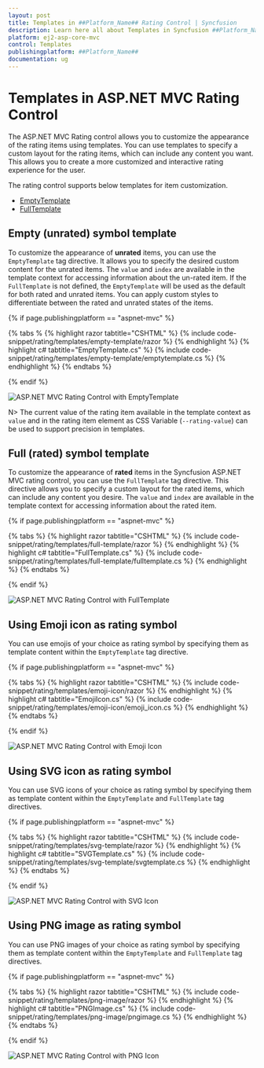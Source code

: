 ```yaml
---
layout: post
title: Templates in ##Platform_Name## Rating Control | Syncfusion
description: Learn here all about Templates in Syncfusion ##Platform_Name## Rating control of Syncfusion Essential JS 2 and more.
platform: ej2-asp-core-mvc
control: Templates
publishingplatform: ##Platform_Name##
documentation: ug
---
```


# Templates in ASP.NET MVC Rating Control

The ASP.NET MVC Rating control allows you to customize the appearance of the rating items using templates. You can use templates to specify a custom layout for the rating items, which can include any content you want. This allows you to create a more customized and interactive rating experience for the user.

The rating control supports below templates for item customization.

* [EmptyTemplate](https://help.syncfusion.com/cr/aspnetmvc-js2/Syncfusion.EJ2.Inputs.Rating.html#Syncfusion_EJ2_Inputs_Rating_EmptyTemplate)
* [FullTemplate](https://help.syncfusion.com/cr/aspnetmvc-js2/Syncfusion.EJ2.Inputs.Rating.html#Syncfusion_EJ2_Inputs_Rating_FullTemplate)

## Empty (unrated) symbol template

To customize the appearance of **unrated** items, you can use the `EmptyTemplate` tag directive. It allows you to specify the desired custom content for the unrated items.
The `value` and `index` are available in the template context for accessing information about the un-rated item.
If the `FullTemplate` is not defined, the `EmptyTemplate` will be used as the default for both rated and unrated items. You can apply custom styles to differentiate between the rated and unrated states of the items.

{% if page.publishingplatform == "aspnet-mvc" %}

{% tabs %
{% highlight razor tabtitle="CSHTML" %}
{% include code-snippet/rating/templates/empty-template/razor %}
{% endhighlight %}
{% highlight c# tabtitle="EmptyTemplate.cs" %}
{% include code-snippet/rating/templates/empty-template/emptytemplate.cs %}
{% endhighlight %}
{% endtabs %}

{% endif %}

![ASP.NET MVC Rating Control with EmptyTemplate](./images/rating-empty-template.png)

N> The current value of the rating item available in the template context as `value` and in the rating item element as CSS Variable (`--rating-value`) can be used to support precision in templates.

## Full (rated) symbol template

To customize the appearance of **rated** items in the Syncfusion ASP.NET MVC rating control, you can use the `FullTemplate` tag directive. This directive allows you to specify a custom layout for the rated items, which can include any content you desire.
The `value` and `index` are available in the template context for accessing information about the rated item.

{% if page.publishingplatform == "aspnet-mvc" %}

{% tabs %}
{% highlight razor tabtitle="CSHTML" %}
{% include code-snippet/rating/templates/full-template/razor %}
{% endhighlight %}
{% highlight c# tabtitle="FullTemplate.cs" %}
{% include code-snippet/rating/templates/full-template/fulltemplate.cs %}
{% endhighlight %}
{% endtabs %}

{% endif %}

![ASP.NET MVC Rating Control with FullTemplate](./images/rating-full-template.png)

## Using Emoji icon as rating symbol

You can use emojis of your choice as rating symbol by specifying them as template content within the `EmptyTemplate` tag directive.

{% if page.publishingplatform == "aspnet-mvc" %}

{% tabs %}
{% highlight razor tabtitle="CSHTML" %}
{% include code-snippet/rating/templates/emoji-icon/razor %}
{% endhighlight %}
{% highlight c# tabtitle="EmojiIcon.cs" %}
{% include code-snippet/rating/templates/emoji-icon/emoji_icon.cs %}
{% endhighlight %}
{% endtabs %}

{% endif %}

![ASP.NET MVC Rating Control with Emoji Icon](./images/rating-emoji-icon.png)

## Using SVG icon as rating symbol

You can use SVG icons of your choice as rating symbol by specifying them as template content within the `EmptyTemplate` and `FullTemplate` tag directives.

{% if page.publishingplatform == "aspnet-mvc" %}

{% tabs %}
{% highlight razor tabtitle="CSHTML" %}
{% include code-snippet/rating/templates/svg-template/razor %}
{% endhighlight %}
{% highlight c# tabtitle="SVGTemplate.cs" %}
{% include code-snippet/rating/templates/svg-template/svgtemplate.cs %}
{% endhighlight %}
{% endtabs %}

{% endif %}

![ASP.NET MVC Rating Control with SVG Icon](./images/rating-svg-icon.png)

## Using PNG image as rating symbol

You can use PNG images of your choice as rating symbol by specifying them as template content within the `EmptyTemplate` and `FullTemplate` tag directives.

{% if page.publishingplatform == "aspnet-mvc" %}

{% tabs %}
{% highlight razor tabtitle="CSHTML" %}
{% include code-snippet/rating/templates/png-image/razor %}
{% endhighlight %}
{% highlight c# tabtitle="PNGImage.cs" %}
{% include code-snippet/rating/templates/png-image/pngimage.cs %}
{% endhighlight %}
{% endtabs %}

{% endif %}

![ASP.NET MVC Rating Control with PNG Icon](./images/rating-png.png)